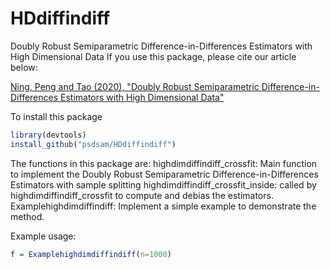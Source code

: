 # HDdiffindiff
Doubly Robust Semiparametric Difference-in-Differences Estimators with High Dimensional Data
If you use this package, please cite our article below:

[Ning, Peng and Tao (2020), "Doubly Robust Semiparametric Difference-in-Differences Estimators with High Dimensional Data"]()

To install this package
```R
library(devtools) 
install_github("psdsam/HDdiffindiff")
```

The functions in this package are:
highdimdiffindiff_crossfit: Main function to implement the Doubly Robust Semiparametric Difference-in-Differences Estimators with sample splitting
highdimdiffindiff_crossfit_inside: called by highdimdiffindiff_crossfit to compute and debias the estimators. 
Examplehighdimdiffindiff: Implement a simple example to demonstrate the method. 

Example usage:
```R
f = Examplehighdimdiffindiff(n=1000)
```



